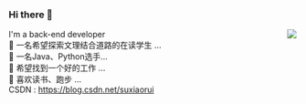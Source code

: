 ### Hi there 👋
<a href="https://juejin.cn/user/567772169635454" target="_blank"><img align="right" src="https://github-readme-stats.vercel.app/api?username=suxiaorui&show_icons=true&count_private=false&theme=vue-dark" /></a>
I'm a back-end developer<br>
 🔭 一名希望探索文理结合道路的在读学生 ...<br>
 🌱 一名Java、Python选手...<br>
 👯 希望找到一个好的工作 ...<br>
 💬 喜欢读书、跑步 ...<br>
CSDN : https://blog.csdn.net/suxiaorui<br>

<!--
**suxiaorui/suxiaorui** is a ✨ _special_ ✨ repository because its `README.md` (this file) appears on your GitHub profile.

Here are some ideas to get you started:

- 🔭 I’m currently working on ...
- 🌱 I’m currently learning ...
- 👯 I’m looking to collaborate on ...
- 🤔 I’m looking for help with ...
- 💬 Ask me about ...
- 📫 How to reach me: ...
- 😄 Pronouns: ...
- ⚡ Fun fact: ...
-->


